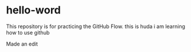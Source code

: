 # hello-word
This repository is for practicing the GitHub Flow.
this is huda i am learning how to use github

Made an edit
